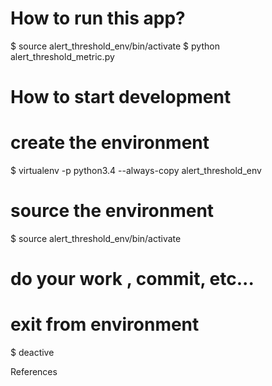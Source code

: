 

# How to run this app?
$ source alert_threshold_env/bin/activate
$ python alert_threshold_metric.py


# How to start development

# create the environment
$ virtualenv -p python3.4 --always-copy alert_threshold_env

# source the environment
$ source alert_threshold_env/bin/activate

# do your work , commit, etc...

# exit from environment
$ deactive


References

